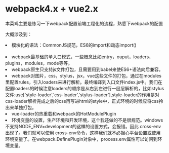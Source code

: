 # webpack4.x + vue2.x

本菜鸡主要是练习一下webpack配置前端工程化的流程，熟悉下webpack的配置




大概涉及到：<br>
<li>模块化的语法：CommonJS规范，ES6的import和动态import()<br>
<br>
<li>webpack最基础的单入口模式，一些概念比如entry，ouput，loaders，plugins，modules，mode等等。
<li>webpack原生只支持js文件打包，且需要用到babel来使ES6+语法向后兼容。
<li>webpack对图片，css，stylus，jsx，vue这些文件的打包，通过在modules里配置rules，引入loaders来进行解析。最终编译到入口文件index.js中。我们在配置loaders的时候注意loaders的顺序是从右到左进行一层层解析的，比如stylus文件:use['style-loader','css-loader','stylus-loader'],style-loader的作用是对css-loader解析完成之后的css再写进html的style中，正式环境的时候应将css拎出来单独打包。
<li>vue-loader的热重载和webpack的HotModulePlugin
<li>环境变量的设置，生产环境和开发环境，这个我还做的不是很规范。windows不支持NODE_ENV=development的这样的设置方式，会报错。因此 cross-env 出现了。我们就可以使用 cross-env命令，这样我们就不必担心平台设置或使用环境变量了。在webpack.DefinePlugin对象中，process.env属性可以访问到环境变量。
